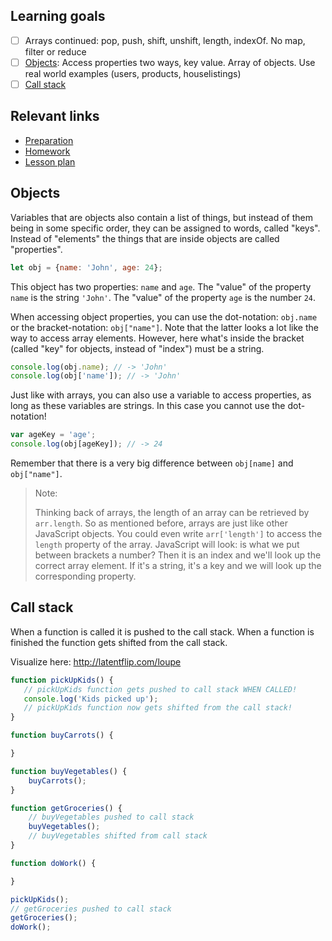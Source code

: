 ## Learning goals

- [ ] Arrays continued: pop, push, shift, unshift, length, indexOf. No map, filter or reduce
- [ ] [Objects](#Objects): Access properties two ways, key value. Array of objects. Use real world examples (users, products, houselistings)
- [ ] [Call stack](#Call-stack)

## Relevant links

* [Preparation](preparation.md)
* [Homework](homework.md)
* [Lesson plan](lesson-plan.md)

## Objects

Variables that are objects also contain a list of things, but instead of them being in some specific order, they can be assigned to words, called "keys". Instead of "elements" the things that are inside objects are called "properties".

```js
let obj = {name: 'John', age: 24};
```

This object has two properties: `name` and `age`. The "value" of the property `name` is the string `'John'`. The "value" of the property `age` is the number `24`.

When accessing object properties, you can use the dot-notation: `obj.name` or the bracket-notation: `obj["name"]`. Note that the latter looks a lot like the way to access array elements. However, here what's inside the bracket (called "key" for objects, instead of "index") must be a string.

```js
console.log(obj.name); // -> 'John'
console.log(obj['name']); // -> 'John'
```

Just like with arrays, you can also use a variable to access properties, as long as these variables are strings. In this case you cannot use the dot-notation!

```js
var ageKey = 'age';
console.log(obj[ageKey]); // -> 24
```

Remember that there is a very big difference between `obj[name]` and `obj["name"]`.

> Note:
>
> Thinking back of arrays, the length of an array can be retrieved by `arr.length`. So as mentioned before, arrays are just like other JavaScript objects. You could even write `arr['length']` to access the `length` property of the array. JavaScript will look: is what we put between brackets a number? Then it is an index and we'll look up the correct array element. If it's a string, it's a key and we will look up the corresponding property.

## Call stack

When a function is called it is pushed to the call stack.
When a function is finished the function gets shifted from the call stack.

Visualize here: <http://latentflip.com/loupe>

```js
function pickUpKids() {
   // pickUpKids function gets pushed to call stack WHEN CALLED!
   console.log('Kids picked up');
   // pickUpKids function now gets shifted from the call stack!
}

function buyCarrots() {

}

function buyVegetables() {
    buyCarrots();
}

function getGroceries() {
    // buyVegetables pushed to call stack
    buyVegetables();
    // buyVegetables shifted from call stack
}

function doWork() {

}

pickUpKids();
// getGroceries pushed to call stack
getGroceries();
doWork();
```
